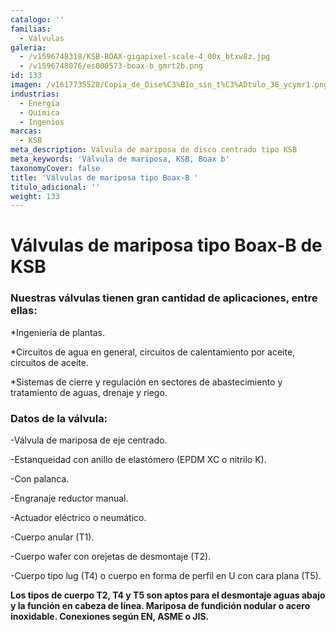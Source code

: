 ```yaml
---
catalogo: ''
familias:
  - Válvulas
galeria:
  - /v1596748318/KSB-BOAX-gigapixel-scale-4_00x_btxw8z.jpg
  - /v1596748076/es000573-boax-b_gmrt2b.png
id: 133
imagen: /v1617735528/Copia_de_Dise%C3%B1o_sin_t%C3%ADtulo_38_ycymr1.png
industrias:
  - Energía
  - Química
  - Ingenios
marcas:
  - KSB
meta_description: Válvula de mariposa de disco centrado tipo KSB
meta_keywords: 'Válvula de mariposa, KSB, Boax b'
taxonomyCover: false
title: 'Válvulas de mariposa tipo Boax-B '
titulo_adicional: ''
weight: 133
---
```



# **Válvulas de mariposa tipo Boax-B de KSB**

### **Nuestras válvulas tienen gran cantidad de aplicaciones, entre ellas:**

\*Ingeniería de plantas.

\*Circuitos de agua en general, circuitos de calentamiento por aceite, circuitos de aceite.

\*Sistemas de cierre y regulación en sectores de abastecimiento y tratamiento de aguas, drenaje y riego.

### **Datos de la válvula:**

\-Válvula de mariposa de eje centrado.

\-Estanqueidad con anillo de elastómero (EPDM XC o nitrilo K).

\-Con palanca.

\-Engranaje reductor manual.

\-Actuador eléctrico o neumático.

\-Cuerpo anular (T1).

\-Cuerpo wafer con orejetas de desmontaje (T2).

\-Cuerpo tipo lug (T4) o cuerpo en forma de perfil en U con cara plana (T5).

**Los tipos de cuerpo T2, T4 y T5 son aptos para el desmontaje aguas abajo y la función en cabeza de línea. Mariposa de fundición nodular o acero inoxidable. Conexiones según EN, ASME o JIS.**
